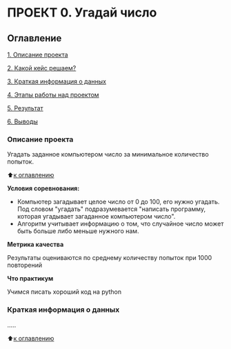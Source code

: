 # ПРОЕКТ 0. Угадай число

## Оглавление
[1. Описание проекта](https://github.com/fishka852/sf_data_science/tree/main/project_0/README.md#Описание-проекта)

[2. Какой кейс решаем?](https://github.com/fishka852/sf_data_science/tree/main/project_0/README.md#Какой-кейс-решаем)

[3. Краткая информация о данных](https://github.com/fishka852/sf_data_science/tree/main/project_0/README.md#Краткая-информация-о-данных)

[4. Этапы работы над проектом](https://github.com/fishka852/sf_data_science/tree/main/project_0/README.md#Этапы-работы-над-проектом)

[5. Результат](https://github.com/fishka852/sf_data_science/tree/main/project_0/README.md#Результат)

[6. Выводы](https://github.com/fishka852/sf_data_science/tree/main/project_0/README.md#Выводы)

### Описание проекта
Угадать заданное компьютером число за минимальное количество попыток.

:arrow_up:[к оглавлению](https://github.com/fishka852/sf_data_science/blob/main/project_0/README.md#Оглавление)

**Условия соревнования:**
- Компьютер загадывает целое число от 0 до 100, его нужно угадать. Под словом "угадать" подразумевается "написать программу, которая угадывает загаданное компьютером число".
- Алгоритм учитывает информацию о том, что случайное число может быть больше либо меньше нужного нам.

**Метрика качества** 

Результаты оцениваются по среднему количеству попыток при 1000 повторений

**Что практикум**

Учимся писать хороший код на python


### Краткая информация о данных
.....

:arrow_up:[к оглавлению](https://github.com/fishka852/sf_data_science/blob/main/project_0/README.md#Оглавление)